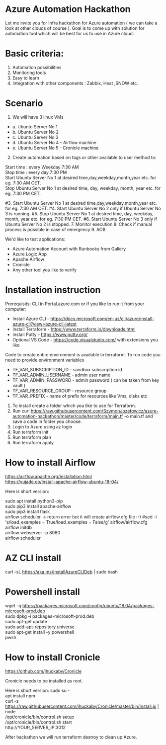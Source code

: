 # Azure Automation Hackathon

Let me invite you for Infra hackathon for Azure automation ( we can take a look at other clouds of course ).
Goal is to come up with solution for automation tool which will be best for us to use in Azure cloud.

# Basic criteria:

1.	Automation possibilities 
2.	Monitoring tools
3.	Easy to learn
4.	Integration with other components : Zabbix, Heat ,SNOW etc.

# Scenario

1.	We will have 3 linux VMs 
- a.	Ubuntu Server No 1
- b.	Ubuntu Server No 2
- c.	Ubuntu Server No 3
- d.	Ubuntu Server No 4 - Airflow machine
- e.	Ubuntu Server No 5 - Cronicle machine




2.	Create automation based on tags or other available to user method to:

Start time : every Weekday 7:30 AM   
Stop time  : every day 7:30 PM  
Start Ubuntu Server No 1 at desired time,day,weekday,month,year etc. for eg. 7:30 AM CET.  
Stop Ubuntu Server No 1 at desired time, day, weekday, month, year etc. for eg. 7:30 PM CET.  

#3.	Start Ubuntu Server No 1 at desired time,day,weekday,month,year etc. for eg. 7:30 AM CET. 
#4.	Start Ubuntu Server No 2 only if Ubuntu Server No 3 is running.
#5.	Stop Ubuntu Server No 1 at desired time, day, weekday, month, year etc. for eg. 7:30 PM CET. 
#6.	Start Ubuntu Server No 3 only if Ubuntu Server No 2 is stopped.
7.	Monitor execution
8.	Check if manual process is possible in case of emergency
9.	AOB

We'd like to test applications:
-	Azure Automation Account with Runbooks from Gallery
-	Azure Logic App
-	Apache Airflow 
-	Cronicle
-	Any other tool you like to verify




# Installation instruction
Prerequisits:
CLI in Portal.azure.com or if you like to run it from your computer:
- Install Azure CLI - https://docs.microsoft.com/en-us/cli/azure/install-azure-cli?view=azure-cli-latest
- Install Terraform - https://www.terraform.io/downloads.html
- Install Putty     - https://www.putty.org/  
- Optional VS Code  - https://code.visualstudio.com/ with extensions you like  

Code to create entire environment is available in terraform.
To run code you need to provide environment variables
-	TF_VAR_SUBSCRIPTION_ID  - sandbox subscription id
-	TF_VAR_ADMIN_USERNAME   - admin user name
-	TF_VAR_ADMIN_PASSWORD   - admin password ( can be taken from key vault )
-	TF_VAR_RESOURCE_GROUP   - resource group
-	TF_VAR_PREFIX           - name of prefix for resources like Vms, disks etc


1. To install create a folder which you like to use for Terraform.
2. Run curl https://raw.githubusercontent.com/SzymonJozefowicz/azure-automation-hackathon/master/code/terraform/main.tf -o main.tf and save a code in folder you choose.
3. Login to Azure using az login
4. Run terraform init
5. Run terraform plan
6. Run terraform apply

# How to install Airflow  
https://airflow.apache.org/installation.html  
https://vujade.co/install-apache-airflow-ubuntu-18-04/  

Here is short version:  

sudo apt install python3-pip  
sudo pip3 install apache-airflow  
sudo pip3 install flask  
airflow scheduler  -> return error but it will create airflow.cfg file :-)
#sed -i 's/load_examples = True/load_examples = False/g' airflow/airflow.cfg  
airflow initdb  
airflow webserver -p 8080  
airflow scheduler  

# AZ CLI install
curl -sL https://aka.ms/InstallAzureCLIDeb | sudo bash


# Powershell install


wget -q https://packages.microsoft.com/config/ubuntu/18.04/packages-microsoft-prod.deb   
sudo dpkg -i packages-microsoft-prod.deb  
sudo apt-get update  
sudo add-apt-repository universe  
sudo apt-get install -y powershell   
pwsh  



# How to install Cronicle
https://github.com/jhuckaby/Cronicle

Cronicle needs to be installed as root.

Here is short version:
sudo su -  
apt install npm  
curl -s https://raw.githubusercontent.com/jhuckaby/Cronicle/master/bin/install.js | node  
/opt/cronicle/bin/control.sh setup  
/opt/cronicle/bin/control.sh start  
http://YOUR_SERVER_IP:3012  


After hackathon we will run terraform destroy to clean up Azure.








